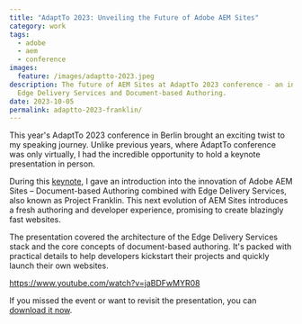 ```yaml
---
title: "AdaptTo 2023: Unveiling the Future of Adobe AEM Sites"
category: work
tags:
  - adobe
  - aem
  - conference
images:
  feature: /images/adaptto-2023.jpeg
description: The future of AEM Sites at AdaptTo 2023 conference - an intro into
  Edge Delivery Services and Document-based Authoring.
date: 2023-10-05
permalink: adaptto-2023-franklin/
---
```

This year's AdaptTo 2023 conference in Berlin brought an exciting twist to my speaking journey. Unlike previous years, where AdaptTo conference was only virtually, I had the incredible opportunity to hold a keynote presentation in person.

During this [keynote](https://adapt.to/2023/schedule/edge-delivery-services-getting-started-with-document-based-authoring), I gave an introduction into the innovation of Adobe AEM Sites – Document-based Authoring combined with Edge Delivery Services, also known as Project Franklin. This next evolution of AEM Sites introduces a fresh authoring and developer experience, promising to create blazingly fast websites.

The presentation covered the architecture of the Edge Delivery Services stack and the core concepts of document-based authoring. It's packed with practical details to help developers kickstart their projects and quickly launch their own websites.

https://www.youtube.com/watch?v=jaBDFwMYR08

If you missed the event or want to revisit the presentation, you can [download it now](https://adapt.to/2023/presentations/adaptto-2023-edge-delivery-services-getting-started-with-document-based-authoring-markus-haack.pdf).